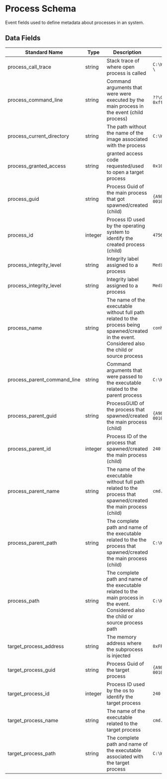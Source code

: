 # Process Schema

Event fields used to define metadata about processes in an system.

## Data Fields
|Standard Name|Type|Description|Sample Value|
|---|---|---|---|
| process_call_trace          | string    | Stack trace of where open process is called                                                                                                         | `C:\WINDOWS\SYSTEM32\ntdll.dll+a0344 \`                  |
| process_command_line        | string    | Command arguments that were were executed by the main process in the event (child process)                                                          | `??\C:\WINDOWS\system32\conhost.exe 0xffffffff -ForceV1` | 
| process_current_directory   | string    | The path without the name of the image associated with the process                                                                                  | `C:\WINDOWS`                                             | 
| process_granted_access      | string    | granted access code requested/used to open a target process                                                                                         | `0x1000`                                                 | 
| process_guid                | string    | Process Guid of the main process that got spawned/created (child)                                                                                   | `{A98268C1-9C2E-5ACD-0000-0010396CAB00}`                 | 
| process_id                  | integer   | Process ID used by the operating system to identify the created process (child)                                                                     | `4756`                                                   | 
| process_integrity_level     | string    | Integrity label assigned to a process                                                                                                               | `Medium`                                                 | 
| process_integrity_level     | string    | Integrity label assigned to a process                                                                                                               | `Medium`                                                 | 
| process_name                | string    | The name of the executable without full path related to the process being spawned/created in the event. Considered also the child or source process | `conhost.exe`                                            | 
| process_parent_command_line | string    | Command arguments that were passed to the executable related to the parent process                                                                  | `C:\WINDOWS\system32\cmd.exe`                            | 
| process_parent_guid         | string    | ProcessGUID of the process that spawned/created the main process (child)                                                                            | `{A98268C1-9C2E-5ACD-0000-00100266AB00}`                 | 
| process_parent_id           | integer   | Process ID of the process that spawned/created the main process (child)                                                                             | `240`                                                    | 
| process_parent_name         | string    | The name of the executable without full path related to the process that spawned/created the main process (child)                                   | `cmd.exe`                                                | 
| process_parent_path         | string    | The complete path and name of the executable related to the the process that spawned/created the main process (child)                               | `C:\Windows\System32\cmd.exe`                            | 
| process_path                | string    | The complete path and name of the executable related to the main process in the event. Considered also the child or source process path             | `C:\Windows\System32\conhost.exe`                        | 
| target_process_address      | string    | The memory address where the subprocess is injected                                                                                                 | `0xFFFFBC6422DD9C20`                                     | 
| target_process_guid         | string    | Process Guid of the target process                                                                                                                  | `{A98268C1-9C2E-5ACD-0000-00100266AB00}`                 | 
| target_process_id           | integer   | Process ID used by the os to identify the target process                                                                                            | `240`                                                    | 
| target_process_name         | string    | The name of the executable related to the target process                                                                                            | `cmd.exe`                                                | 
| target_process_path         | string    | The complete path and name of the executable associated with the target process                                                                     | `C:\Windows\System32\cmd.exe`                            | 

